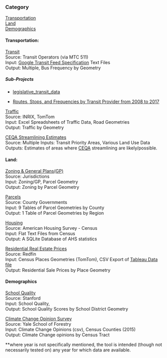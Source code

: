 ### Category

[Transportation](#transportation)   
[Land](#land)  
[Demographics](#demographics)  

#### Transportation:

[Transit](https://github.com/MetropolitanTransportationCommission/RegionalTransitDatabase)   
Source: Transit Operators (via MTC 511)    
Input: [Google Transit Feed Specification](https://developers.google.com/transit/gtfs/) Text Files    
Output: Multiple, Bus Frequency by Geometry    

##### Sub-Projects 
- [legislative_transit_data](legislative_transit_data.md)

- [Routes, Stops, and Frequencies by Transit Provider from 2008 to 2017](historical_transit_data.md) 

[Traffic](https://github.com/MetropolitanTransportationCommission/vital-signs-traffic-data)     
Source: INRIX, TomTom     
Input: Excel Spreadsheets of Traffic Data, Road Geometries     
Output: Traffic by Geometry      

[CEQA Streamlining Estimates](https://github.com/MetropolitanTransportationCommission/tpp_ceqa_map_for_pba_17)   
Source: Multiple
Inputs: Transit Priority Areas, Various Land Use Data  
Outputs: Estimates of areas where [CEQA](https://en.wikipedia.org/wiki/Sustainable_Communities_and_Climate_Protection_Act_of_2008) streamlining are likely/possible.  

#### Land:  

[Zoning & General Plans(GP)](https://github.com/MetropolitanTransportationCommission/zoning)   
Source: Jurisdictions   
Input: Zoning/GP, Parcel Geometry   
Output: Zoning by Parcel Geometry   

[Parcels](https://github.com/MetropolitanTransportationCommission/bayarea_urbansim/blob/c3b249c54e8bae14737c6840dc8ff70a858a887f/data_regeneration/Makefile)   
Source: County Governments   
Input: 9 Tables of Parcel Geometries by County   
Output: 1 Table of Parcel Geometries by Region   

[Housing](https://github.com/MetropolitanTransportationCommission/housing/tree/master/ahs)   
Source: American Housing Survey - Census   
Input: Flat Text Files from Census   
Output: A SQLite Database of AHS statistics   

[Residential Real Estate Prices](https://github.com/MetropolitanTransportationCommission/motm/tree/master/2017_04#redfinplaces)    
Source: Redfin    
Input: Census Places Geometries (TomTom), CSV Export of [Tableau Data file](https://www.redfin.com/blog/data-center)    
Output: Residential Sale Prices by Place Geometry      

#### Demographics

[School Quality](https://github.com/MetropolitanTransportationCommission/motm/tree/master/2017_04#stanford-schools-project)   
Source: Stanford   
Input: School Quality,    
Output: School Quality Scores by School District Geometry   

[Climate Change Opinion Survey](https://github.com/MetropolitanTransportationCommission/motm/tree/7848b8404605b0dc64b5f29516dca7da0e9c1e68/2017_07#data-sources)   
Source: Yale School of Forestry    
Input: Climate Change Opinions (csv), Census Counties (2015)     
Output: Climate Change opinions by Census Tract     

**where year is not specifically mentioned, the tool is intended (though not necessarily tested on) any year for which data are available.   

